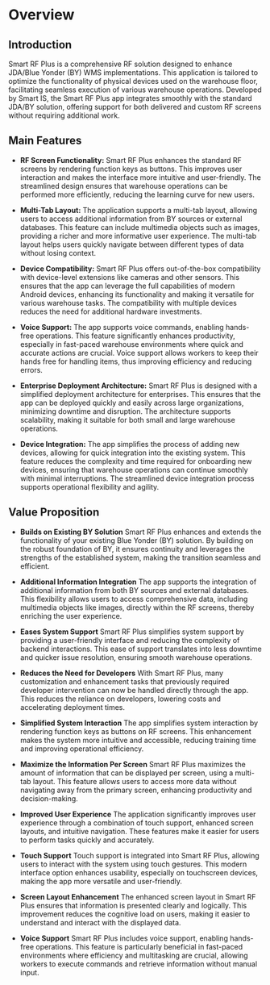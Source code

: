 # Overview

## Introduction

Smart RF Plus is a comprehensive RF solution designed to enhance JDA/Blue Yonder (BY) WMS implementations. This application is tailored to optimize the functionality of physical devices used on the warehouse floor, facilitating seamless execution of various warehouse operations. Developed by Smart IS, the Smart RF Plus app integrates smoothly with the standard JDA/BY solution, offering support for both delivered and custom RF screens without requiring additional work.

## Main Features

- **RF Screen Functionality:**
Smart RF Plus enhances the standard RF screens by rendering function keys as buttons. This improves user interaction and makes the interface more intuitive and user-friendly. The streamlined design ensures that warehouse operations can be performed more efficiently, reducing the learning curve for new users.

- **Multi-Tab Layout:**
The application supports a multi-tab layout, allowing users to access additional information from BY sources or external databases. This feature can include multimedia objects such as images, providing a richer and more informative user experience. The multi-tab layout helps users quickly navigate between different types of data without losing context.

- **Device Compatibility:**
Smart RF Plus offers out-of-the-box compatibility with device-level extensions like cameras and other sensors. This ensures that the app can leverage the full capabilities of modern Android devices, enhancing its functionality and making it versatile for various warehouse tasks. The compatibility with multiple devices reduces the need for additional hardware investments.

- **Voice Support:**
The app supports voice commands, enabling hands-free operations. This feature significantly enhances productivity, especially in fast-paced warehouse environments where quick and accurate actions are crucial. Voice support allows workers to keep their hands free for handling items, thus improving efficiency and reducing errors.

- **Enterprise Deployment Architecture:**
Smart RF Plus is designed with a simplified deployment architecture for enterprises. This ensures that the app can be deployed quickly and easily across large organizations, minimizing downtime and disruption. The architecture supports scalability, making it suitable for both small and large warehouse operations.

- **Device Integration:**
The app simplifies the process of adding new devices, allowing for quick integration into the existing system. This feature reduces the complexity and time required for onboarding new devices, ensuring that warehouse operations can continue smoothly with minimal interruptions. The streamlined device integration process supports operational flexibility and agility.

##  Value Proposition

- **Builds on Existing BY Solution**
 Smart RF Plus enhances and extends the functionality of your existing Blue Yonder (BY) solution. By building on the robust foundation of BY, it ensures continuity and leverages the strengths of the established system, making the transition seamless and efficient.

- **Additional Information Integration**
  The app supports the integration of additional information from both BY sources and external databases. This flexibility allows users to access comprehensive data, including multimedia objects like images, directly within the RF screens, thereby enriching the user experience.

- **Eases System Support**
 Smart RF Plus simplifies system support by providing a user-friendly interface and reducing the complexity of backend interactions. This ease of support translates into less downtime and quicker issue resolution, ensuring smooth warehouse operations.

- **Reduces the Need for Developers**
  With Smart RF Plus, many customization and enhancement tasks that previously required developer intervention can now be handled directly through the app. This reduces the reliance on developers, lowering costs and accelerating deployment times.

- **Simplified System Interaction**
  The app simplifies system interaction by rendering function keys as buttons on RF screens. This enhancement makes the system more intuitive and accessible, reducing training time and improving operational efficiency.

- **Maximize the Information Per Screen**
  Smart RF Plus maximizes the amount of information that can be displayed per screen, using a multi-tab layout. This feature allows users to access more data without navigating away from the primary screen, enhancing productivity and decision-making.

- **Improved User Experience**
  The application significantly improves user experience through a combination of touch support, enhanced screen layouts, and intuitive navigation. These features make it easier for users to perform tasks quickly and accurately.

- **Touch Support**
  Touch support is integrated into Smart RF Plus, allowing users to interact with the system using touch gestures. This modern interface option enhances usability, especially on touchscreen devices, making the app more versatile and user-friendly.

- **Screen Layout Enhancement**
  The enhanced screen layout in Smart RF Plus ensures that information is presented clearly and logically. This improvement reduces the cognitive load on users, making it easier to understand and interact with the displayed data.

- **Voice Support**
   Smart RF Plus includes voice support, enabling hands-free operations. This feature is particularly beneficial in fast-paced environments where efficiency and multitasking are crucial, allowing workers to execute commands and retrieve information without manual input.
